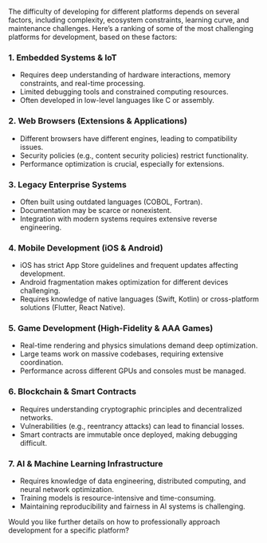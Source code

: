 The difficulty of developing for different platforms depends on several factors, including complexity, ecosystem constraints, learning curve, and maintenance challenges. Here’s a ranking of some of the most challenging platforms for development, based on these factors:

### 1. **Embedded Systems & IoT**
   - Requires deep understanding of hardware interactions, memory constraints, and real-time processing.
   - Limited debugging tools and constrained computing resources.
   - Often developed in low-level languages like C or assembly.

### 2. **Web Browsers (Extensions & Applications)**
   - Different browsers have different engines, leading to compatibility issues.
   - Security policies (e.g., content security policies) restrict functionality.
   - Performance optimization is crucial, especially for extensions.

### 3. **Legacy Enterprise Systems**
   - Often built using outdated languages (COBOL, Fortran).
   - Documentation may be scarce or nonexistent.
   - Integration with modern systems requires extensive reverse engineering.

### 4. **Mobile Development (iOS & Android)**
   - iOS has strict App Store guidelines and frequent updates affecting development.
   - Android fragmentation makes optimization for different devices challenging.
   - Requires knowledge of native languages (Swift, Kotlin) or cross-platform solutions (Flutter, React Native).

### 5. **Game Development (High-Fidelity & AAA Games)**
   - Real-time rendering and physics simulations demand deep optimization.
   - Large teams work on massive codebases, requiring extensive coordination.
   - Performance across different GPUs and consoles must be managed.

### 6. **Blockchain & Smart Contracts**
   - Requires understanding cryptographic principles and decentralized networks.
   - Vulnerabilities (e.g., reentrancy attacks) can lead to financial losses.
   - Smart contracts are immutable once deployed, making debugging difficult.

### 7. **AI & Machine Learning Infrastructure**
   - Requires knowledge of data engineering, distributed computing, and neural network optimization.
   - Training models is resource-intensive and time-consuming.
   - Maintaining reproducibility and fairness in AI systems is challenging.

Would you like further details on how to professionally approach development for a specific platform?